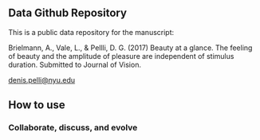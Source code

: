 ## Data Github Repository

This is a public data repository for the manuscript:

Brielmann, A., Vale, L., & Pellli, D. G. (2017) Beauty at a glance. The feeling of beauty and the amplitude of pleasure are independent of stimulus duration. Submitted to Journal of Vision.


denis.pelli@nyu.edu


## How to use

### Collaborate, discuss, and evolve

